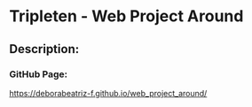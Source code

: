 # Tripleten - Web Project Around

## Description:

### GitHub Page:
https://deborabeatriz-f.github.io/web_project_around/
